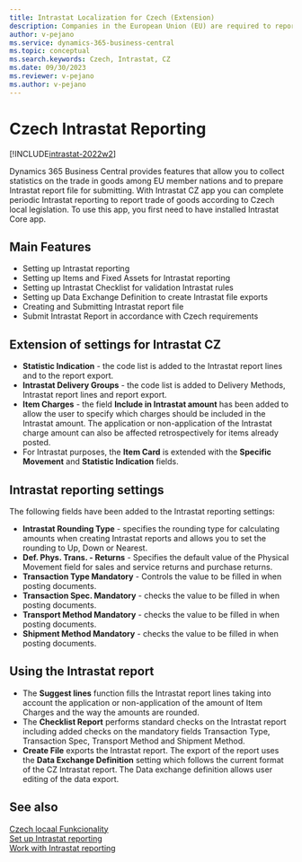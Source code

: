 ```yaml
---
title: Intrastat Localization for Czech (Extension)  
description: Companies in the European Union (EU) are required to report trade with other countries/regions in the EU through Intrastat reporting or VAT Information Exchange System.
author: v-pejano
ms.service: dynamics-365-business-central
ms.topic: conceptual
ms.search.keywords: Czech, Intrastat, CZ
ms.date: 09/30/2023
ms.reviewer: v-pejano
ms.author: v-pejano
---
```


# Czech Intrastat Reporting

[!INCLUDE[intrastat-2022w2](../../includes/intrastat-2022w2.md)]

Dynamics 365 Business Central provides features that allow you to collect statistics on the trade in goods among EU member nations and to prepare Intrastat report file for submitting. With Intrastat CZ app you can complete periodic Intrastat reporting to report trade of goods according to Czech local legislation. To use this app, you first need to have installed Intrastat Core app.

## Main Features

- Setting up Intrastat reporting
- Setting up Items and Fixed Assets for Intrastat reporting
- Setting up Intrastat Checklist for validation Intrastat rules
- Setting up Data Exchange Definition to create Intrastat file exports
- Creating and Submitting Intrastat report file
- Submit Intrastat Report in accordance with Czech requirements

## Extension of settings for Intrastat CZ

- **Statistic Indication** - the code list is added to the Intrastat report lines and to the report export.
- **Intrastat Delivery Groups** - the code list is added to Delivery Methods, Intrastat report lines and report export.
- **Item Charges** - the field **Include in Intrastat amount** has been added to allow the user to specify which charges should be included in the Intrastat amount. The application or non-application of the Intrastat charge amount can also be affected retrospectively for items already posted.
- For Intrastat purposes, the **Item Card** is extended with the **Specific Movement** and **Statistic Indication** fields.

## Intrastat reporting settings

The following fields have been added to the Intrastat reporting settings:

- **Intrastat Rounding Type** - specifies the rounding type for calculating amounts when creating Intrastat reports and allows you to set the rounding to Up, Down or Nearest.
- **Def. Phys. Trans. - Returns** - Specifies the default value of the Physical Movement field for sales and service returns and purchase returns.  
- **Transaction Type Mandatory** - Controls the value to be filled in when posting documents.
- **Transaction Spec. Mandatory** - checks the value to be filled in when posting documents.
- **Transport Method Mandatory** - checks the value to be filled in when posting documents.
- **Shipment Method Mandatory** - checks the value to be filled in when posting documents.

## Using the Intrastat report

- The **Suggest lines** function fills the Intrastat report lines taking into account the application or non-application of the amount of Item Charges and the way the amounts are rounded.
- The **Checklist Report** performs standard checks on the Intrastat report including added checks on the mandatory fields Transaction Type, Transaction Spec, Transport Method and Shipment Method.
- **Create File** exports the Intrastat report. The export of the report uses the **Data Exchange Definition** setting which follows the current format of the CZ Intrastat report. The Data exchange definition allows user editing of the data export.

## See also

[Czech locaal Funkcionality](czech-local-functionality.md)  
[Set up Intrastat reporting](../../finance-how-setup-report-intrastat.md)  
[Work with Intrastat reporting](../../finance-how-report-intrastat.md)  
